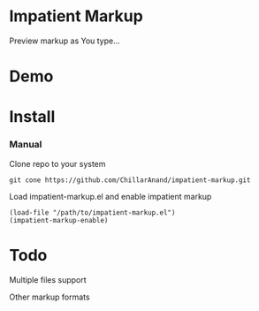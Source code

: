 # Impatient Markup
Preview markup as You type...


# Demo


# Install

### Manual

Clone repo to your system

    git cone https://github.com/ChillarAnand/impatient-markup.git

Load impatient-markup.el and enable impatient markup

    (load-file "/path/to/impatient-markup.el")
    (impatient-markup-enable)


# Todo

Multiple files support

Other markup formats

























